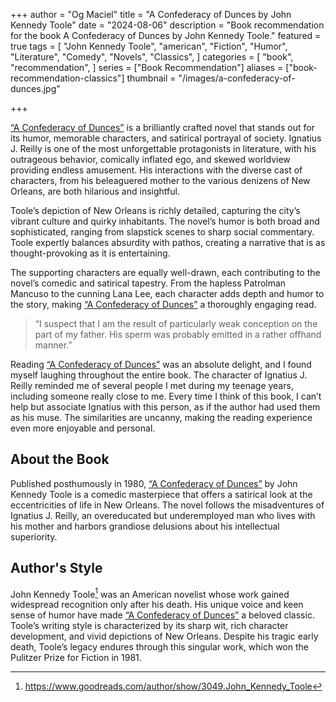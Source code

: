 +++
author = "Og Maciel"
title = "A Confederacy of Dunces by John Kennedy Toole"
date = "2024-08-06"
description = "Book recommendation for the book A Confederacy of Dunces by John Kennedy Toole."
featured = true
tags = [
    "John Kennedy Toole",
    "american",
    "Fiction",
    "Humor",
    "Literature",
    "Comedy",
    "Novels",
    "Classics",
]
categories = [
    "book",
    "recommendation",
]
series = ["Book Recommendation"]
aliases = ["book-recommendation-classics"]
thumbnail = "/images/a-confederacy-of-dunces.jpg"

+++

<a href="https://amzn.to/3zZYzwd" rel="nofollow" target="_blank">“A Confederacy of Dunces”</a> is a brilliantly crafted novel that stands out for its humor, memorable characters, and satirical portrayal of society. Ignatius J. Reilly is one of the most unforgettable protagonists in literature, with his outrageous behavior, comically inflated ego, and skewed worldview providing endless amusement. His interactions with the diverse cast of characters, from his beleaguered mother to the various denizens of New Orleans, are both hilarious and insightful.

Toole’s depiction of New Orleans is richly detailed, capturing the city’s vibrant culture and quirky inhabitants. The novel’s humor is both broad and sophisticated, ranging from slapstick scenes to sharp social commentary. Toole expertly balances absurdity with pathos, creating a narrative that is as thought-provoking as it is entertaining.

The supporting characters are equally well-drawn, each contributing to the novel’s comedic and satirical tapestry. From the hapless Patrolman Mancuso to the cunning Lana Lee, each character adds depth and humor to the story, making <a href="https://amzn.to/3zZYzwd" rel="nofollow" target="_blank">“A Confederacy of Dunces”</a> a thoroughly engaging read.

> “I suspect that I am the result of particularly weak conception on the part of my father. His sperm was probably emitted in a rather offhand manner.”

Reading <a href="https://amzn.to/3zZYzwd" rel="nofollow" target="_blank">“A Confederacy of Dunces”</a> was an absolute delight, and I found myself laughing throughout the entire book. The character of Ignatius J. Reilly reminded me of several people I met during my teenage years, including someone really close to me. Every time I think of this book, I can’t help but associate Ignatius with this person, as if the author had used them as his muse. The similarities are uncanny, making the reading experience even more enjoyable and personal.

## About the Book

Published posthumously in 1980, <a href="https://amzn.to/3zZYzwd" rel="nofollow" target="_blank">“A Confederacy of Dunces”</a> by John Kennedy Toole is a comedic masterpiece that offers a satirical look at the eccentricities of life in New Orleans. The novel follows the misadventures of Ignatius J. Reilly, an overeducated but underemployed man who lives with his mother and harbors grandiose delusions about his intellectual superiority.

## Author's Style

John Kennedy Toole[^1] was an American novelist whose work gained widespread recognition only after his death. His unique voice and keen sense of humor have made <a href="https://amzn.to/3zZYzwd" rel="nofollow" target="_blank">“A Confederacy of Dunces”</a> a beloved classic. Toole’s writing style is characterized by its sharp wit, rich character development, and vivid depictions of New Orleans. Despite his tragic early death, Toole’s legacy endures through this singular work, which won the Pulitzer Prize for Fiction in 1981.

[^1]: https://www.goodreads.com/author/show/3049.John_Kennedy_Toole
